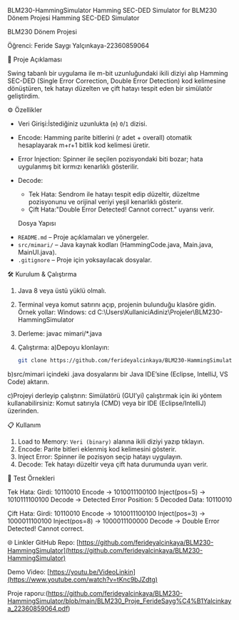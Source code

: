  BLM230-HammingSimulator
Hamming SEC-DED Simulator for BLM230 Dönem Projesi
Hamming SEC-DED Simulator

BLM230 Dönem Projesi

Öğrenci: Feride Saygı Yalçınkaya-22360859064



 📜 Proje Açıklaması

Swing tabanlı bir uygulama ile m-bit uzunluğundaki ikili diziyi alıp Hamming SEC-DED (Single Error Correction, Double Error Detection) kod kelimesine dönüştüren, tek hatayı düzelten ve çift hatayı tespit eden bir simülatör geliştirdim.

 ⚙️ Özellikler

* Veri Girişi:İstediğiniz uzunlukta (`m`) `0`/`1` dizisi.
* Encode: Hamming parite bitlerini (r adet + overall) otomatik hesaplayarak m+r+1 bitlik kod kelimesi üretir.
* Error Injection: Spinner ile seçilen pozisyondaki biti bozar; hata uygulanmış bit kırmızı kenarlıklı gösterilir.
* Decode:

  * Tek Hata: Sendrom ile hatayı tespit edip düzeltir, düzeltme pozisyonunu ve orijinal veriyi yeşil kenarlıklı gösterir.
  * Çift Hata:"Double Error Detected! Cannot correct." uyarısı verir.
 
  Dosya Yapısı

- `README.md` – Proje açıklamaları ve yönergeler.
- `src/mimari/` – Java kaynak kodları (HammingCode.java, Main.java, MainUI.java).
- `.gitignore` – Proje için yoksayılacak dosyalar.

🛠️ Kurulum & Çalıştırma

1. Java 8 veya üstü yüklü olmalı.
2. Terminal veya komut satırını açıp, projenin bulunduğu klasöre gidin. Örnek yollar:
  Windows: cd C:\Users\KullaniciAdiniz\Projeler\BLM230-HammingSimulator
   
3. Derleme:
   javac mimari/*.java
   
4. Çalıştırma:
  a)Depoyu klonlayın:
   ```bash
   git clone https://github.com/ferideyalcinkaya/BLM230-HammingSimulator.git
  b)src/mimari içindeki .java dosyalarını bir Java IDE’sine (Eclipse, IntelliJ, VS Code) aktarın.

  c)Projeyi derleyip çalıştırın:
   Simülatörü (GUI’yi) çalıştırmak için iki yöntem kullanabilirsiniz: Komut satırıyla (CMD) veya bir IDE (Eclipse/IntelliJ) üzerinden. 
   
 📋 Kullanım

1. Load to Memory: `Veri (binary)` alanına ikili diziyi yazıp tıklayın.
2. Encode: Parite bitleri eklenmiş kod kelimesini gösterir.
3. Inject Error: Spinner ile pozisyon seçip hatayı uygulayın.
4. Decode: Tek hatayı düzeltir veya çift hata durumunda uyarı verir.

 🔎 Test Örnekleri

 Tek Hata:
  Girdi: 10110010
  Encode → 1010011100100
  Inject(pos=5) → 1010111100100
  Decode → Detected Error Position: 5
           Decoded Data: 10110010
  

  Çift Hata:
  Girdi: 10110010
  Encode → 1010011100100
  Inject(pos=3) → 1000011100100
  Inject(pos=8) → 1000011100000
  Decode → Double Error Detected! Cannot correct.
  

🌐 Linkler
GitHub Repo: [https://github.com/ferideyalcinkaya/BLM230-HammingSimulator](https://github.com/ferideyalcinkaya/BLM230-HammingSimulator)

Demo Video: [https://youtu.be/VideoLinkin](https://www.youtube.com/watch?v=tKnc9bJZdtg)

Proje raporu:(https://github.com/ferideyalcinkaya/BLM230-HammingSimulator/blob/main/BLM230_Proje_FerideSayg%C4%B1Yalcinkaya_22360859064.pdf)

